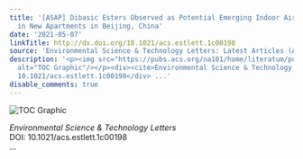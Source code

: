 ```yaml
---
title: '[ASAP] Dibasic Esters Observed as Potential Emerging Indoor Air Pollutants
  in New Apartments in Beijing, China'
date: '2021-05-07'
linkTitle: http://dx.doi.org/10.1021/acs.estlett.1c00198
source: 'Environmental Science & Technology Letters: Latest Articles (ACS Publications)'
description: '<p><img src="https://pubs.acs.org/na101/home/literatum/publisher/achs/journals/content/estlcu/0/estlcu.ahead-of-print/acs.estlett.1c00198/20210507/images/medium/ez1c00198_0003.gif"
  alt="TOC Graphic"/></p><div><cite>Environmental Science & Technology Letters</cite></div><div>DOI:
  10.1021/acs.estlett.1c00198</div> ...'
disable_comments: true
---
```

<p><img src="https://pubs.acs.org/na101/home/literatum/publisher/achs/journals/content/estlcu/0/estlcu.ahead-of-print/acs.estlett.1c00198/20210507/images/medium/ez1c00198_0003.gif" alt="TOC Graphic"/></p><div><cite>Environmental Science & Technology Letters</cite></div><div>DOI: 10.1021/acs.estlett.1c00198</div> ...
